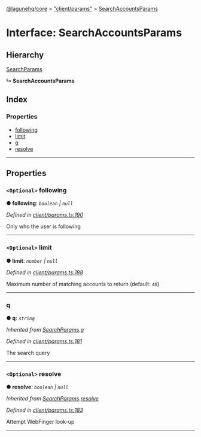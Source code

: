 [@lagunehq/core](../README.md) > ["client/params"](../modules/_client_params_.md) > [SearchAccountsParams](../interfaces/_client_params_.searchaccountsparams.md)

# Interface: SearchAccountsParams

## Hierarchy

 [SearchParams](_client_params_.searchparams.md)

**↳ SearchAccountsParams**

## Index

### Properties

* [following](_client_params_.searchaccountsparams.md#following)
* [limit](_client_params_.searchaccountsparams.md#limit)
* [q](_client_params_.searchaccountsparams.md#q)
* [resolve](_client_params_.searchaccountsparams.md#resolve)

---

## Properties

<a id="following"></a>

### `<Optional>` following

**● following**: *`boolean` \| `null`*

*Defined in [client/params.ts:190](https://github.com/lagunehq/core/blob/9f0a933/src/client/params.ts#L190)*

Only who the user is following

___
<a id="limit"></a>

### `<Optional>` limit

**● limit**: *`number` \| `null`*

*Defined in [client/params.ts:188](https://github.com/lagunehq/core/blob/9f0a933/src/client/params.ts#L188)*

Maximum number of matching accounts to return (default: `40`)

___
<a id="q"></a>

###  q

**● q**: *`string`*

*Inherited from [SearchParams](_client_params_.searchparams.md).[q](_client_params_.searchparams.md#q)*

*Defined in [client/params.ts:181](https://github.com/lagunehq/core/blob/9f0a933/src/client/params.ts#L181)*

The search query

___
<a id="resolve"></a>

### `<Optional>` resolve

**● resolve**: *`boolean` \| `null`*

*Inherited from [SearchParams](_client_params_.searchparams.md).[resolve](_client_params_.searchparams.md#resolve)*

*Defined in [client/params.ts:183](https://github.com/lagunehq/core/blob/9f0a933/src/client/params.ts#L183)*

Attempt WebFinger look-up

___

